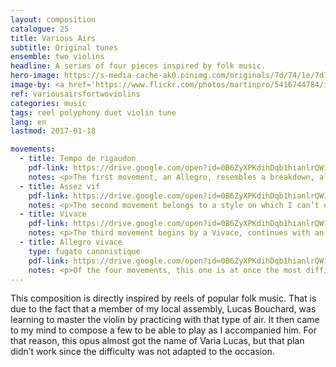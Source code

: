 ```yaml
---
layout: composition
catalogue: 25
title: Various Airs
subtitle: Original tunes
ensemble: two violins
headline: A series of four pieces inspired by folk music.
hero-image: https://s-media-cache-ak0.pinimg.com/originals/7d/74/1e/7d741e413aa06dfdb5d20f8bdee63205.jpg
image-by: <a href='https://www.flickr.com/photos/martinpro/5416744784/in/photolist-9fEevs-GUC1Sy-aTmgNa-odGBmV-rDUW8-oEdeuj-knV1c-K761gM-cWTLRy-aUtt5X-f7B5dM-6bLWja-5RiUNP-6vM8gb-9dZFEA-es8f1-66ogqk-3KbhFS-es8eW-6vM4WS-ofR5Vg-74y59y-6vM57E-7wPeH2-71HUtX-es8eX-6vGVEk-6vM45U-JcsYuH-66ofUe-7F3QU5-pHWmK7-6vM4tb-es7gZ-6vGVaK-vJeXye-6vM7eE-6vM683-6vGQyH-6vM7iW-6vM6ed-dQh4Cy-K8SeJc-HeBau-6vGRhB-5nvnTZ-6vGQCR-dQfRaJ-Jg4BdC-p4suJp' target='_new'>Appalachian Fiddler</a> by Martin Prochnik
ref: variousairsfortwoviolins
categories: music
tags: reel polyphony duet violin tune
lang: en
lastmod: 2017-01-18

movements:
  - title: Tempo de rigaudon
    pdf-link: https://drive.google.com/open?id=0B6ZyXPKdihDqb1hianlrQW1yeHM&authuser=0
    notes: <p>The first movement, an Allegro, resembles a breakdown, although it doesn’t have that form. From measures ten to seventeen, the second violin plays a couple of long notes which recall a hornpipe, and which, for me, represent a typical element of the folk genre. I also had as an example for that the <i>Muiniera</i> of Sarasate, Op. 32, which begins in the same manner.</p>
  - title: Assez vif
    pdf-link: https://drive.google.com/open?id=0B6ZyXPKdihDqb1hianlrQW1yeHM&authuser=0
    notes: <p>The second movement belongs to a style on which I can’t exactly put my finger, but that seems North-European, for a reason I can’t express. It is built on an energetic motif which explores the semi-high sounds of the violin.</p>
  - title: Vivace
    pdf-link: https://drive.google.com/open?id=0B6ZyXPKdihDqb1hianlrQW1yeHM&authuser=0
    notes: <p>The third movement begins by a Vivace, continues with an Allegro, and then ends with the Vivace of the beginning. The two voices often exchange the melody, which makes them both indispensable. Of all the movements, that one is the most lyrical, that style being reinforced by a canon at the beginning.</p>
  - title: Allegro vivace
    type: fugato canonistique
    pdf-link: https://drive.google.com/open?id=0B6ZyXPKdihDqb1hianlrQW1yeHM&authuser=0
    notes: <p>Of the four movements, this one is at once the most difficult and the most polyphonic.</p>
---
```

This composition is directly inspired by reels of popular folk music. That is due to the fact that a member of my local assembly, Lucas Bouchard, was learning to master the violin by practicing with that type of air. It then came to my mind to compose a few to be able to play as I accompanied him. For that reason, this opus almost got the name of Varia Lucas, but that plan didn’t work since the difficulty was not adapted to the occasion.
